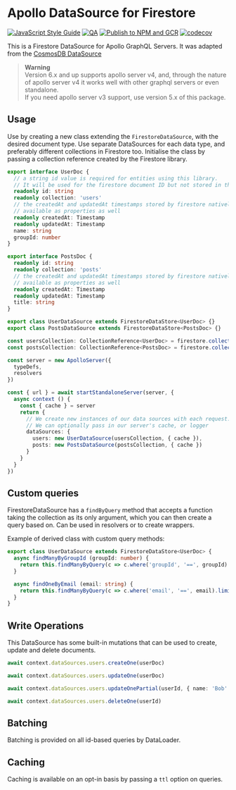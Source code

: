 # Apollo DataSource for Firestore

[![JavaScript Style Guide](https://img.shields.io/badge/code_style-standard-brightgreen.svg)](https://standardjs.com)
[![QA](https://github.com/swantzter/apollo-datasource-firestore/actions/workflows/qa.yml/badge.svg)](https://github.com/swantzter/apollo-datasource-firestore/actions/workflows/qa.yml)
[![Publish to NPM and GCR](https://github.com/swantzter/apollo-datasource-firestore/actions/workflows/publish.yml/badge.svg)](https://github.com/swantzter/apollo-datasource-firestore/actions/workflows/publish.yml)
[![codecov](https://codecov.io/gh/swantzter/apollo-datasource-firestore/branch/main/graph/badge.svg)](https://codecov.io/gh/swantzter/apollo-datasource-firestore)

This is a Firestore DataSource for Apollo GraphQL Servers. It was adapted from the [CosmosDB DataSource](https://github.com/andrejpk/apollo-datasource-cosmosdb)

> **Warning**\
> Version 6.x and up supports apollo server v4, and, through the nature of
> apollo server v4 it works well with other graphql servers or even standalone.\
> If you need apollo server v3 support, use version 5.x of this package.

## Usage

Use by creating a new class extending the `FirestoreDataSource`,
with the desired document type. Use separate DataSources for each data type,
and preferably different collections in Firestore too. Initialise the class
by passing a collection reference created by the Firestore library.

```typescript
export interface UserDoc {
  // a string id value is required for entities using this library.
  // It will be used for the firestore document ID but not stored in the document in firestore.
  readonly id: string
  readonly collection: 'users'
  // the createdAt and updatedAt timestamps stored by firestore natively are
  // available as properties as well
  readonly createdAt: Timestamp
  readonly updatedAt: Timestamp
  name: string
  groupId: number
}

export interface PostsDoc {
  readonly id: string
  readonly collection: 'posts'
  // the createdAt and updatedAt timestamps stored by firestore natively are
  // available as properties as well
  readonly createdAt: Timestamp
  readonly updatedAt: Timestamp
  title: string
}

export class UserDataSource extends FirestoreDataStore<UserDoc> {}
export class PostsDataSource extends FirestoreDataStore<PostsDoc> {}

const usersCollection: CollectionReference<UserDoc> = firestore.collection('users')
const postsCollection: CollectionReference<PostsDoc> = firestore.collection('posts')

const server = new ApolloServer({
  typeDefs,
  resolvers
})

const { url } = await startStandaloneServer(server, {
  async context () {
    const { cache } = server
    return {
      // We create new instances of our data sources with each request.
      // We can optionally pass in our server's cache, or logger
      dataSources: {
        users: new UserDataSource(usersCollection, { cache }),
        posts: new PostsDataSource(postsCollection, { cache })
      }
    }
  }
})
```

## Custom queries

FirestoreDataSource has a `findByQuery` method that accepts a function taking
the collection as its only argument, which you can then create a query based on.
Can be used in resolvers or to create wrappers.

Example of derived class with custom query methods:

```typescript
export class UserDataSource extends FirestoreDataStore<UserDoc> {
  async findManyByGroupId (groupId: number) {
    return this.findManyByQuery(c => c.where('groupId', '==', groupId).limit(2))
  }

  async findOneByEmail (email: string) {
    return this.findManyByQuery(c => c.where('email', '==', email).limit(1))?.[0] ?? undefined
  }
}
```

## Write Operations

This DataSource has some built-in mutations that can be used to create, update
and delete documents.

```typescript
await context.dataSources.users.createOne(userDoc)

await context.dataSources.users.updateOne(userDoc)

await context.dataSources.users.updateOnePartial(userId, { name: 'Bob' })

await context.dataSources.users.deleteOne(userId)
```

## Batching

Batching is provided on all id-based queries by DataLoader.

## Caching

Caching is available on an opt-in basis by passing a `ttl` option on queries.
